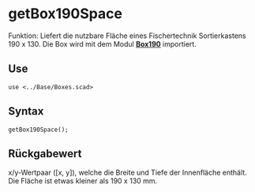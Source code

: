 # getBox190Space

Funktion: Liefert die nutzbare Fläche eines Fischertechnik Sortierkastens 190 x 130. Die Box wird mit dem Modul [__Box190__](Box190.md) importiert.

## Use
```
use <../Base/Boxes.scad>
```

## Syntax
```
getBox190Space();
```

## Rückgabewert
x/y-Wertpaar (\[x, y\]), welche die Breite und Tiefe der Innenfläche enthält. Die Fläche ist etwas kleiner als 190 x 130 mm.
